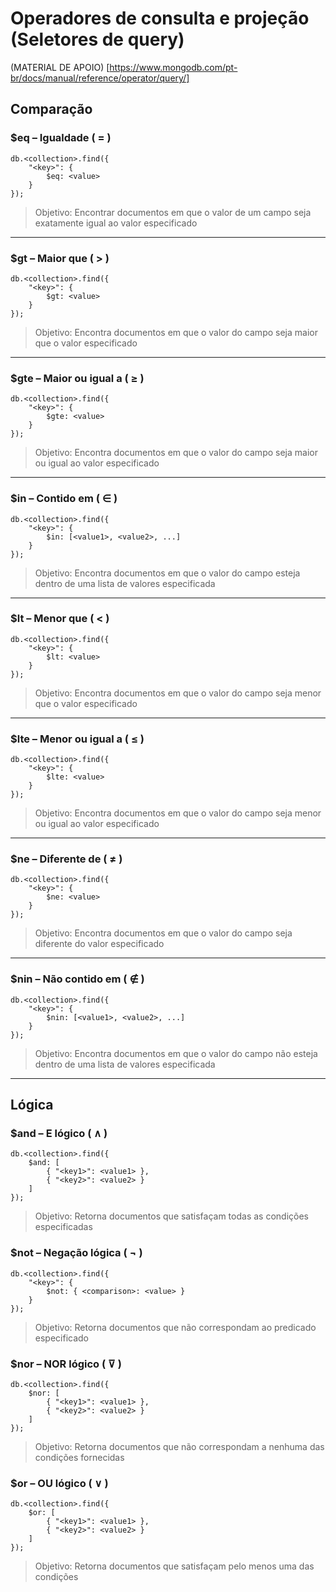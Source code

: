 # Operadores de consulta e projeção (Seletores de query)

(MATERIAL DE APOIO) [https://www.mongodb.com/pt-br/docs/manual/reference/operator/query/]


## Comparação


### $eq – Igualdade ( = )
<pre><code>db.&lt;collection&gt;.find({
    "&lt;key&gt;": {
        $eq: &lt;value&gt;
    }
});</code></pre>

>Objetivo: Encontrar documentos em que o valor de um campo seja exatamente igual ao valor especificado

---

### $gt – Maior que ( > )
<pre><code>db.&lt;collection&gt;.find({
    "&lt;key&gt;": {
        $gt: &lt;value&gt;
    }
});</code></pre>

>Objetivo: Encontra documentos em que o valor do campo seja maior que o valor especificado

---

### $gte – Maior ou igual a ( ≥ )
<pre><code>db.&lt;collection&gt;.find({
    "&lt;key&gt;": {
        $gte: &lt;value&gt;
    }
});</code></pre>

>Objetivo: Encontra documentos em que o valor do campo seja maior ou igual ao valor especificado

---

### $in – Contido em ( ∈ )
<pre><code>db.&lt;collection&gt;.find({
    "&lt;key&gt;": {
        $in: [&lt;value1&gt;, &lt;value2&gt;, ...]
    }
});</code></pre>

>Objetivo: Encontra documentos em que o valor do campo esteja dentro de uma lista de valores especificada

---

### $lt – Menor que ( < )
<pre><code>db.&lt;collection&gt;.find({
    "&lt;key&gt;": {
        $lt: &lt;value&gt;
    }
});</code></pre>

>Objetivo: Encontra documentos em que o valor do campo seja menor que o valor especificado

---

### $lte – Menor ou igual a ( ≤ )
<pre><code>db.&lt;collection&gt;.find({
    "&lt;key&gt;": {
        $lte: &lt;value&gt;
    }
});</code></pre>

>Objetivo: Encontra documentos em que o valor do campo seja menor ou igual ao valor especificado

---

### $ne – Diferente de ( ≠ )
<pre><code>db.&lt;collection&gt;.find({
    "&lt;key&gt;": {
        $ne: &lt;value&gt;
    }
});</code></pre>

>Objetivo: Encontra documentos em que o valor do campo seja diferente do valor especificado

---

### $nin – Não contido em ( ∉ )
<pre><code>db.&lt;collection&gt;.find({
    "&lt;key&gt;": {
        $nin: [&lt;value1&gt;, &lt;value2&gt;, ...]
    }
});</code></pre>

>Objetivo: Encontra documentos em que o valor do campo não esteja dentro de uma lista de valores especificada

---

## Lógica

### $and – E lógico ( ∧ )
<pre><code>db.&lt;collection&gt;.find({
    $and: [
        { "&lt;key1&gt;": &lt;value1&gt; },
        { "&lt;key2&gt;": &lt;value2&gt; }
    ]
});
</code></pre>

> Objetivo: Retorna documentos que satisfaçam todas as condições especificadas

### $not – Negação lógica ( ¬ )
<pre><code>db.&lt;collection&gt;.find({
    "&lt;key&gt;": {
        $not: { &lt;comparison&gt;: &lt;value&gt; }
    }
});
</code></pre>
> Objetivo: Retorna documentos que não correspondam ao predicado especificado

### $nor – NOR lógico ( ⊽ )
<pre><code>db.&lt;collection&gt;.find({
    $nor: [
        { "&lt;key1&gt;": &lt;value1&gt; },
        { "&lt;key2&gt;": &lt;value2&gt; }
    ]
});
</code></pre>
> Objetivo: Retorna documentos que não correspondam a nenhuma das condições fornecidas

### $or – OU lógico ( ∨ )
<pre><code>db.&lt;collection&gt;.find({
    $or: [
        { "&lt;key1&gt;": &lt;value1&gt; },
        { "&lt;key2&gt;": &lt;value2&gt; }
    ]
});
</code></pre>
> Objetivo: Retorna documentos que satisfaçam pelo menos uma das condições
